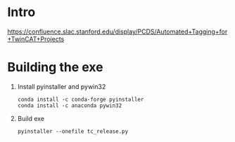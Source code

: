 Intro
=====

https://confluence.slac.stanford.edu/display/PCDS/Automated+Tagging+for+TwinCAT+Projects

Building the exe
================

1. Install pyinstaller and pywin32
    ```
    conda install -c conda-forge pyinstaller
    conda install -c anaconda pywin32
    ```

2. Build exe
    ```
    pyinstaller --onefile tc_release.py
    ```
